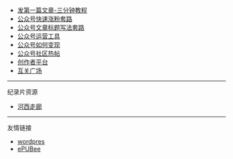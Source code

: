 <!-- docs/_sidebar.md -->
* [发第一篇文章-三分钟教程](发第一篇文章-三分钟教程.md)
* [公众号快速涨粉套路](公众号快速涨粉套路.md)
* [公众号文章标题写法套路](公众号文章标题写法套路.md)
* [公众号运营工具](公众号运营工具.md)
* [公众号如何变现](公众号如何变现.md)
* [公众号社区热帖](公众号社区热帖.md)
* [创作者平台](创作者平台.md)
* [互关广场](互关广场.md)
---
  纪录片资源
* [河西走廊](河西走廊.md)
---
  友情链接
* [wordpres](https://yonganwang.wordpress.com/)
* [ePUBee](http://cn.epubee.com/books/)